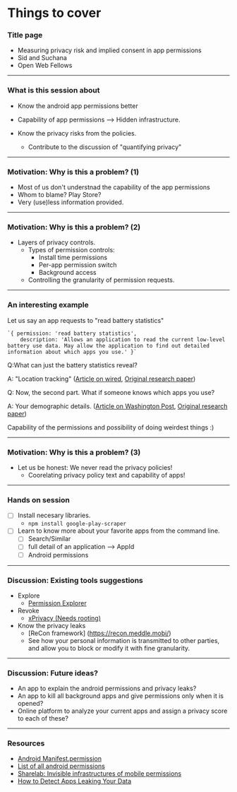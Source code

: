 Things to cover
======
### Title page
* Measuring privacy risk and implied consent in app permissions 
* Sid and Suchana
* Open Web Fellows

---

### What is this session about 
* Know the android app permissions better
 * Capability of app permissions --> Hidden infrastructure.
  
* Know the privacy risks from the policies.
  * Contribute to the discussion of "quantifying privacy"

---

### Motivation: Why is this a problem? (1)
* Most of us don't understnad the capability of the app permissions
* Whom to blame? Play Store?
* Very (use)less information provided.

---
### Motivation: Why is this a problem? (2)
* Layers of privacy controls.
  * Types of permission controls: 
    * Install time permissions
    * Per-app permission switch
    * Background access
  * Controlling the granularity of permission requests.

---

### An interesting example
Let us say an app requests to "read battery statistics"

    `{ permission: 'read battery statistics',
        description: 'Allows an application to read the current low-level battery use data. May allow the application to find out detailed information about which apps you use.' }`

  Q:What can just the battery statistics reveal?
  
  A: "Location tracking" ([Article on wired](https://www.wired.com/2015/02/powerspy-phone-tracking/), [Original research paper](https://crypto.stanford.edu/powerspy/files/powerspy.pdf))


  Q: Now, the second part. What if someone knows which apps you use?
  
  A: Your demographic details. ([Article on Washington Post](https://www.washingtonpost.com/news/the-intersect/wp/2016/03/03/quiz-can-we-guess-your-age-and-income-based-solely-on-the-apps-on-your-phone/#), [Original research paper](https://arxiv.org/pdf/1603.00059v1.pdf))

Capability of the permissions and possibility of doing weirdest things :)

---

### Motivation: Why is this a problem? (3)
* Let us be honest: We never read the privacy policies!
  * Coorelating privacy policy text and capability of apps!

---
### Hands on session
  - [ ] Install necesary libraries.
    * `npm install google-play-scraper`
  - [ ] Learn to know more about your favorite apps from the command line.
    - [ ] Search/Similar
    - [ ] full detail of an application --> AppId
    - [ ] Android permissions
    
---

### Discussion: Existing tools suggestions
  * Explore
    * [Permission Explorer](https://play.google.com/store/apps/details?id=com.carlocriniti.android.permission_explorer)
  * Revoke
    * [xPrivacy (Needs rooting)](http://forum.xda-developers.com/xposed/modules/xprivacy-ultimate-android-privacy-app-t2320783)
  * Know the privacy leaks
    * [ReCon framework] (https://recon.meddle.mobi/)
    * See how your personal information is transmitted to other parties, and allow you to block or modify it with fine granularity.
  
***

### Discussion: Future ideas?
  * An app to explain the android permissions and privacy leaks?
  * An app to kill all background apps and give permissions only when it is opened?
  * Online platform to analyze your current apps and assign a privacy score to each of these?

***

### Resources
- [Android Manifest.permission](https://developer.android.com/reference/android/Manifest.permission.html)
- [List of all android permissions](https://gist.github.com/Arinerron/1bcaadc7b1cbeae77de0263f4e15156f)
- [Sharelab: Invisible infrastructures of mobile permissions](https://labs.rs/en/invisible-infrastructures-mobile-permissions/)
- [How to Detect Apps Leaking Your Data](https://www.technologyreview.com/s/428772/how-to-detect-apps-leaking-your-data/)
